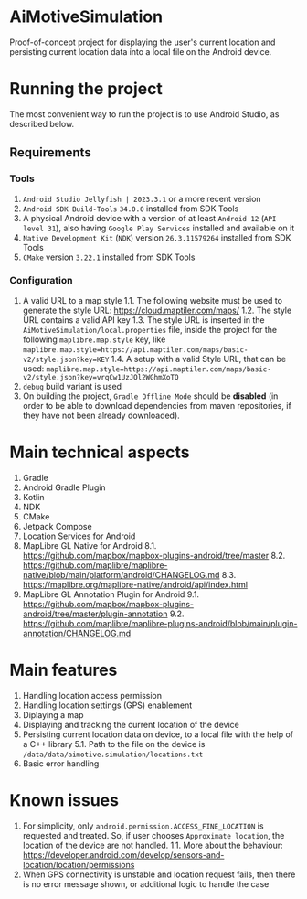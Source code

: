 # AiMotiveSimulation

Proof-of-concept project for displaying the user's current location and persisting current location data into a local
file on the Android device.

# Running the project

The most convenient way to run the project is to use Android Studio, as described below.

## Requirements

### Tools

1. `Android Studio Jellyfish | 2023.3.1` or a more recent version
2. `Android SDK Build-Tools` `34.0.0` installed from SDK Tools
3. A physical Android device with a version of at least `Android 12` (`API level 31`), also
   having `Google Play Services` installed and available on it
4. `Native Development Kit` (`NDK`) version `26.3.11579264` installed from SDK Tools
5. `CMake` version `3.22.1` installed from SDK Tools

### Configuration

1. A valid URL to a map style
   1.1. The following website must be used to generate the style URL: https://cloud.maptiler.com/maps/
   1.2. The style URL contains a valid API key
   1.3. The style URL is inserted in the `AiMotiveSimulation/local.properties` file, inside the project for the
   following `maplibre.map.style` key, like
   `maplibre.map.style=https://api.maptiler.com/maps/basic-v2/style.json?key=KEY`
   1.4. A setup with a valid Style URL, that can be used:
   `maplibre.map.style=https://api.maptiler.com/maps/basic-v2/style.json?key=vrqCw1UzJOl2WGhmXoTQ`
2. `debug` build variant is used
3. On building the project, `Gradle Offline Mode` should be **disabled** (in order to be able to download dependencies
   from maven repositories, if they have not been already downloaded).

# Main technical aspects

1. Gradle
2. Android Gradle Plugin
3. Kotlin
4. NDK
5. CMake
6. Jetpack Compose
7. Location Services for Android
8. MapLibre GL Native for Android
   8.1. https://github.com/mapbox/mapbox-plugins-android/tree/master
   8.2. https://github.com/maplibre/maplibre-native/blob/main/platform/android/CHANGELOG.md
   8.3. https://maplibre.org/maplibre-native/android/api/index.html
9. MapLibre GL Annotation Plugin for Android
   9.1. https://github.com/mapbox/mapbox-plugins-android/tree/master/plugin-annotation
   9.2. https://github.com/maplibre/maplibre-plugins-android/blob/main/plugin-annotation/CHANGELOG.md

# Main features

1. Handling location access permission
2. Handling location settings (GPS) enablement
3. Diplaying a map
4. Displaying and tracking the current location of the device
5. Persisting current location data on device, to a local file with the help of a C++ library
   5.1. Path to the file on the device is `/data/data/aimotive.simulation/locations.txt`
6. Basic error handling

# Known issues

1. For simplicity, only `android.permission.ACCESS_FINE_LOCATION` is requested and treated. So, if user
   chooses `Approximate location`, the location of the device are not handled.
   1.1. More about the behaviour: https://developer.android.com/develop/sensors-and-location/location/permissions
2. When GPS connectivity is unstable and location request fails, then there is no error message shown, or additional
   logic to handle the case